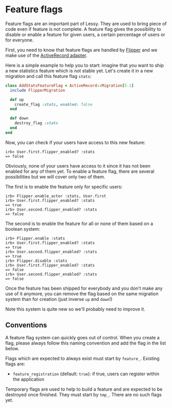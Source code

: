 # Feature flags

Feature flags are an important part of Lessy. They are used to bring piece of
code even if feature is not complete. A feature flag gives the possibility to
disable or enable a feature for given users, a certain percentage of users or
for everyone.

First, you need to know that feature flags are handled by [Flipper](https://github.com/jnunemaker/flipper)
and we make use of the [ActiveRecord adapter](https://github.com/jnunemaker/flipper/tree/master/docs/active_record).

Here is a simple example to help you to start: imagine that you want to ship a
new statistics feature which is not stable yet. Let's create it in a new
migration and call this feature flag `stats`:

```rb
class AddStatsFeatureFlag < ActiveRecord::Migration[5.1]
  include FlipperMigration

  def up
    create_flag :stats, enabled: false
  end

  def down
    destroy_flag :stats
  end
end
```

Now, you can check if your users have access to this new feature:

```console
irb> User.first.flipper_enabled? :stats
=> false
```

Obviously, none of your users have access to it since it has not been enabled
for any of them yet. To enable a feature flag, there are several possibilities
but we will cover only two of them.

The first is to enable the feature only for specific users:

```console
irb> Flipper.enable_actor :stats, User.first
irb> User.first.flipper_enabled? :stats
=> true
irb> User.second.flipper_enabled? :stats
=> false
```

The second is to enable the feature for all or none of them based on a boolean
system:

```console
irb> Flipper.enable :stats
irb> User.first.flipper_enabled? :stats
=> true
irb> User.second.flipper_enabled? :stats
=> true
irb> Flipper.disable :stats
irb> User.first.flipper_enabled? :stats
=> false
irb> User.second.flipper_enabled? :stats
=> false
```

Once the feature has been shipped for everybody and you don't make any use of
it anymore, you can remove the flag based on the same migration system than for
creation (just inverse `up` and `down`!)

Note this system is quite new so we'll probably need to improve it.

## Conventions

A feature flag system can quickly goes out of control. When you create a flag,
please always follow this naming convention and add the flag in the list below.

Flags which are expected to always exist must start by `feature_`. Existing
flags are:

- `feature_registration` (default: `true`): if true, users can register within
  the application

Temporary flags are used to help to build a feature and are expected to be
destroyed once finished. They must start by `tmp_`. There are no such flags
yet.
